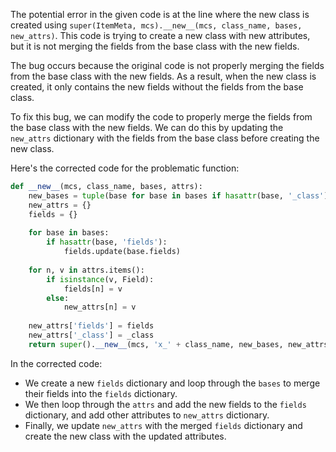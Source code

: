 The potential error in the given code is at the line where the new class is created using `super(ItemMeta, mcs).__new__(mcs, class_name, bases, new_attrs)`. This code is trying to create a new class with new attributes, but it is not merging the fields from the base class with the new fields.

The bug occurs because the original code is not properly merging the fields from the base class with the new fields. As a result, when the new class is created, it only contains the new fields without the fields from the base class.

To fix this bug, we can modify the code to properly merge the fields from the base class with the new fields. We can do this by updating the `new_attrs` dictionary with the fields from the base class before creating the new class.

Here's the corrected code for the problematic function:

```python
def __new__(mcs, class_name, bases, attrs):
    new_bases = tuple(base for base in bases if hasattr(base, '_class'))
    new_attrs = {}
    fields = {}
    
    for base in bases:
        if hasattr(base, 'fields'):
            fields.update(base.fields)
    
    for n, v in attrs.items():
        if isinstance(v, Field):
            fields[n] = v
        else:
            new_attrs[n] = v
    
    new_attrs['fields'] = fields
    new_attrs['_class'] = _class
    return super().__new__(mcs, 'x_' + class_name, new_bases, new_attrs)
```

In the corrected code:
- We create a new `fields` dictionary and loop through the `bases` to merge their fields into the `fields` dictionary.
- We then loop through the `attrs` and add the new fields to the `fields` dictionary, and add other attributes to `new_attrs` dictionary.
- Finally, we update `new_attrs` with the merged `fields` dictionary and create the new class with the updated attributes.
